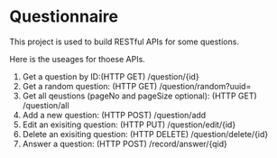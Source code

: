 # Questionnaire

This project is used to build RESTful APIs for some questions.

Here is the useages for thoese APIs.

1. Get a question by ID:(HTTP GET) /question/{id}
2. Get a random question: (HTTP GET) /question/random?uuid=
3. Get all qeustions (pageNo and pageSize optional): (HTTP GET) /question/all
4. Add a new question: (HTTP POST) /question/add
5. Edit an exisiting question: (HTTP PUT) /question/edit/{id}
6. Delete an exisiting question: (HTTP DELETE) /question/delete/{id}
7. Answer a question: (HTTP POST) /record/answer/{qid}
